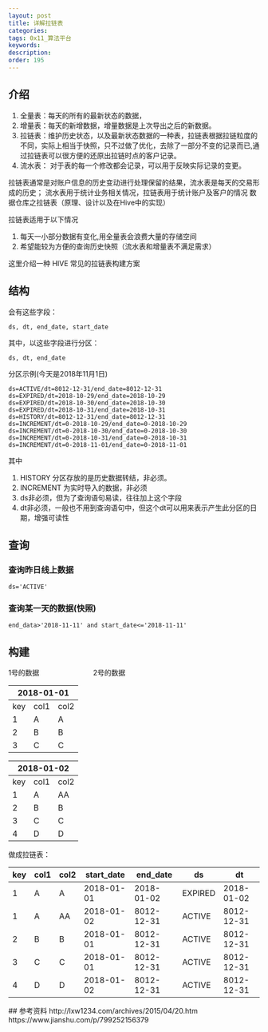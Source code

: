 ```yaml
---
layout: post
title: 详解拉链表
categories:
tags: 0x11_算法平台
keywords:
description:
order: 195
---
```



## 介绍
1. 全量表：每天的所有的最新状态的数据，
2. 增量表：每天的新增数据，增量数据是上次导出之后的新数据。
3. 拉链表：维护历史状态，以及最新状态数据的一种表，拉链表根据拉链粒度的不同，实际上相当于快照，只不过做了优化，去除了一部分不变的记录而已,通过拉链表可以很方便的还原出拉链时点的客户记录。
4. 流水表： 对于表的每一个修改都会记录，可以用于反映实际记录的变更。

拉链表通常是对账户信息的历史变动进行处理保留的结果，流水表是每天的交易形成的历史；
流水表用于统计业务相关情况，拉链表用于统计账户及客户的情况
数据仓库之拉链表（原理、设计以及在Hive中的实现）


拉链表适用于以下情况
1. 每天一小部分数据有变化,用全量表会浪费大量的存储空间
2. 希望能较为方便的查询历史快照（流水表和增量表不满足需求）


这里介绍一种 HIVE 常见的拉链表构建方案

## 结构

会有这些字段：
```
ds, dt, end_date, start_date
```
其中，以这些字段进行分区：
```
ds, dt, end_date
```

分区示例(今天是2018年11月1日)
```
ds=ACTIVE/dt=8012-12-31/end_date=8012-12-31
ds=EXPIRED/dt=2018-10-29/end_date=2018-10-29
ds=EXPIRED/dt=2018-10-30/end_date=2018-10-30
ds=EXPIRED/dt=2018-10-31/end_date=2018-10-31
ds=HISTORY/dt=8012-12-31/end_date=8012-12-31
ds=INCREMENT/dt=0-2018-10-29/end_date=0-2018-10-29
ds=INCREMENT/dt=0-2018-10-30/end_date=0-2018-10-30
ds=INCREMENT/dt=0-2018-10-31/end_date=0-2018-10-31
ds=INCREMENT/dt=0-2018-11-01/end_date=0-2018-11-01
```

其中
1. HISTORY 分区存放的是历史数据转结，非必须。
2. INCREMENT 为实时导入的数据，非必须
3. ds非必须，但为了查询语句易读，往往加上这个字段
4. dt非必须，一般也不用到查询语句中，但这个dt可以用来表示产生此分区的日期，增强可读性


## 查询
### 查询昨日线上数据
```
ds='ACTIVE'
```
### 查询某一天的数据(快照)
```
end_data>'2018-11-11' and start_date<='2018-11-11'
```

## 构建

<div style="width:170px; height:auto; float:left; display:inline">
1号的数据
<table>
<thead><tr class="tableizer-firstrow"><th colspan="3">2018-01-01</th></tr></thead><tbody>
 <tr><td>key</td><td>col1</td><td>col2</td></tr>
 <tr><td>1</td><td>A</td><td>A</td></tr>
 <tr><td>2</td><td>B</td><td>B</td></tr>
 <tr><td>3</td><td>C</td><td>C</td></tr>
</tbody></table>
</div>

<div style="width:170px; height:auto; display:inline">
2号的数据
<table >
<thead><tr class="tableizer-firstrow"><th colspan="3">2018-01-02</th></tr></thead><tbody>
 <tr><td>key</td><td>col1</td><td>col2</td></tr>
 <tr><td>1</td><td>A</td><td>AA</td></tr>
 <tr><td>2</td><td>B</td><td>B</td></tr>
 <tr><td>3</td><td>C</td><td>C</td></tr>
 <tr><td>4</td><td>D</td><td>D</td></tr>
</tbody></table>
</div>


<div style="width:auto; height:auto;">

做成拉链表：
<table class="tableizer-table">
<thead><tr class="tableizer-firstrow"><th>key</th><th>col1</th><th>col2</th><th>start_date</th><th>end_date</th><th>ds</th><th>dt</th></tr></thead><tbody>
 <tr><td>1</td><td>A</td><td>A</td><td>2018-01-01</td><td>2018-01-02</td><td>EXPIRED</td><td>2018-01-02</td></tr>
 <tr><td>1</td><td>A</td><td>AA</td><td>2018-01-02</td><td>8012-12-31</td><td>ACTIVE</td><td>8012-12-31</td></tr>
 <tr><td>2</td><td>B</td><td>B</td><td>2018-01-01</td><td>8012-12-31</td><td>ACTIVE</td><td>8012-12-31</td></tr>
 <tr><td>3</td><td>C</td><td>C</td><td>2018-01-01</td><td>8012-12-31</td><td>ACTIVE</td><td>8012-12-31</td></tr>
 <tr><td>4</td><td>D</td><td>D</td><td>2018-01-02</td><td>8012-12-31</td><td>ACTIVE</td><td>8012-12-31</td></tr>
</tbody></table>
</div>
## 参考资料
http://lxw1234.com/archives/2015/04/20.htm  
https://www.jianshu.com/p/799252156379
